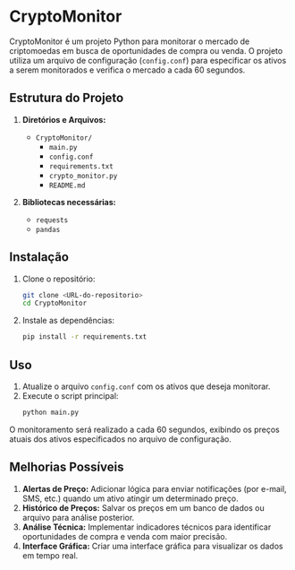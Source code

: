 # CryptoMonitor

CryptoMonitor é um projeto Python para monitorar o mercado de criptomoedas em busca de oportunidades de compra ou venda. O projeto utiliza um arquivo de configuração (`config.conf`) para especificar os ativos a serem monitorados e verifica o mercado a cada 60 segundos.

## Estrutura do Projeto

1. **Diretórios e Arquivos:**

   - `CryptoMonitor/`
     - `main.py`
     - `config.conf`
     - `requirements.txt`
     - `crypto_monitor.py`
     - `README.md`

2. **Bibliotecas necessárias:**
   - `requests`
   - `pandas`

## Instalação

1. Clone o repositório:

   ```bash
   git clone <URL-do-repositorio>
   cd CryptoMonitor
   ```

2. Instale as dependências:
   ```bash
   pip install -r requirements.txt
   ```

## Uso

1. Atualize o arquivo `config.conf` com os ativos que deseja monitorar.
2. Execute o script principal:
   ```bash
   python main.py
   ```

O monitoramento será realizado a cada 60 segundos, exibindo os preços atuais dos ativos especificados no arquivo de configuração.

## Melhorias Possíveis

1. **Alertas de Preço:** Adicionar lógica para enviar notificações (por e-mail, SMS, etc.) quando um ativo atingir um determinado preço.
2. **Histórico de Preços:** Salvar os preços em um banco de dados ou arquivo para análise posterior.
3. **Análise Técnica:** Implementar indicadores técnicos para identificar oportunidades de compra e venda com maior precisão.
4. **Interface Gráfica:** Criar uma interface gráfica para visualizar os dados em tempo real.
